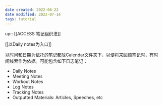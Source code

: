 ```yaml
---
date created: 2022-06-22
date modified: 2022-07-14
tags: tutorial
---
```


up:: [[ACCESS 笔记组织法]]

[[以Daily notes为入口]]

以时间和日期为依托的笔记都放Calendar文件夹下，以便将来回顾笔记时，有时间线索作为依据。可能包含如下日志笔记：

- Daily Notes
- Meeting Notes
- Workout Notes
- Log Notes
- Tracking Notes
- Outputted Materials: Articles, Speeches, etc
